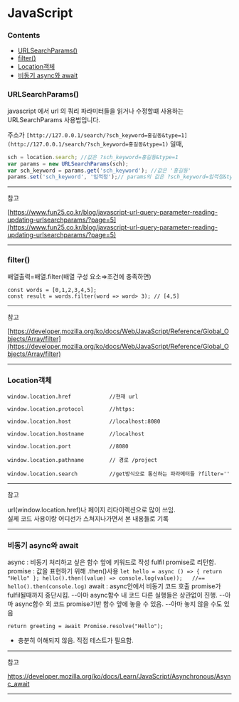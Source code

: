# JavaScript

### Contents
- [URLSearchParams()](#urlsearchparams)
- [filter()](#filter)
- [Location객체](#location객체)
- [비동기 async와 await](#비동기-async와-await)

### URLSearchParams()

javascript 에서 url 의 쿼리 파라미터들을 읽거나 수정할떄 사용하는 URLSearchParams 사용법입니다.

주소가 `[http://127.0.0.1/search/?sch_keyword=홍길동&type=1](http://127.0.0.1/search/?sch_keyword=홍길동&type=1)` 일때,

```jsx
sch = location.search; //값은 ?sch_keyword=홍길동&type=1
var params = new URLSearchParams(sch);
var sch_keyword = params.get('sch_keyword'); //값은 '홍길동'
params.set('sch_keyword', '임꺽정');// params의 값은 ?sch_keyword=임꺽정&type=1
```

---

참고

[https://www.fun25.co.kr/blog/javascript-url-query-parameter-reading-updating-urlsearchparams/?page=5](https://www.fun25.co.kr/blog/javascript-url-query-parameter-reading-updating-urlsearchparams/?page=5)

---

### filter()
    
배열출력=배열.filter(배열 구성 요소⇒조건에 충족하면)
  
    const words = [0,1,2,3,4,5];
    const result = words.filter(word => word> 3); // [4,5]

    
---

참고

[https://developer.mozilla.org/ko/docs/Web/JavaScript/Reference/Global_Objects/Array/filter](https://developer.mozilla.org/ko/docs/Web/JavaScript/Reference/Global_Objects/Array/filter)

---

### Location객체


    window.location.href            //현재 url

    window.location.protocol        //https:

    window.location.host            //localhost:8080

    window.location.hostname        //localhost

    window.location.port            //8080

    window.location.pathname        // 경로 /project

    window.location.search          //get방식으로 통신하는 파라메터들 ?filter=''

---

참고

url(window.location.href)나 페이지 리다이렉션으로 많이 쓰임.   
실제 코드 사용이랑 어디선가 스쳐지나가면서 본 내용들로 기록

---

### 비동기 async와 await

async : 비동기 처리하고 싶은 함수 앞에 키워드로 작성
        fulfil promise로 리턴함.
promise : 값을 표현하기 위해 .then()사용
        ```
        let hello = async () => { return "Hello" };
        hello().then((value) => console.log(value));   //== hello().then(console.log)
        ```
await : async안에서 비동기 코드 호출
        promise가 fulfil될때까지 중단시킴.       --아마 async함수 내 코드
        다른 실행들은 상관없이 진행.               --아마 async함수 외 코드
        promise기반 함수 앞에 놓을 수 있음.       --아마 놓지 않을 수도 있음
```
return greeting = await Promise.resolve("Hello");
```

* 충분히 이해되지 않음. 직접 테스트가 필요함.

---

참고

https://developer.mozilla.org/ko/docs/Learn/JavaScript/Asynchronous/Async_await

---
